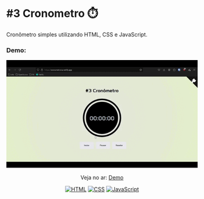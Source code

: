 #  #3 Cronometro  ⏱️
<p>Cronômetro simples utilizando HTML, CSS e JavaScript.</p>

### Demo:

<p align="center">
  <img src="assets/demo/Cronometro.gif" alt="Checklist" />
</p>

<p align="center">
 Veja no ar: <a href="https://cronometrova.netlify.app/">Demo</a>
</p>

<p align="center">
  <a href="#"><img src="https://img.shields.io/badge/HTML5-E34F26?style=for-the-badge&logo=html5&logoColor=white" alt="HTML"></a>
  <a href="#"><img src="https://img.shields.io/badge/CSS3-1572B6?style=for-the-badge&logo=css3&logoColor=white" alt="CSS"></a>
  <a href="#"><img src="https://img.shields.io/badge/JavaScript-F7DF1E?style=for-the-badge&logo=javascript&logoColor=black" alt="JavaScript"></a>
</p>
